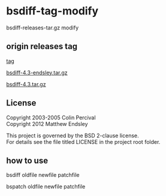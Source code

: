 # bsdiff-tag-modify
bsdiff-releases-tar.gz  modify

## origin releases tag
[tag](https://github.com/mendsley/bsdiff/releases)

[bsdiff-4.3-endsley.tar.gz](https://github.com/mendsley/bsdiff/archive/refs/tags/v4.3-endsley.tar.gz)

[bsdiff-4.3.tar.gz](https://github.com/mendsley/bsdiff/archive/refs/tags/v4.3.tar.gz)

## License
Copyright 2003-2005 Colin Percival<br>
Copyright 2012 Matthew Endsley

This project is governed by the BSD 2-clause license.<br>
For details see the file titled LICENSE in the project root folder.


## how to use
bsdiff oldfile newfile patchfile

bspatch oldfile newfile patchfile
